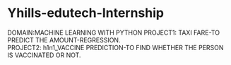 # Yhills-edutech-Internship
DOMAIN:MACHINE LEARNING WITH PYTHON  PROJECT1: TAXI FARE-TO PREDICT THE AMOUNT-REGRESSION.  
PROJECT2: h1n1_VACCINE PREDICTION-TO FIND WHETHER THE PERSON IS VACCINATED OR NOT.
